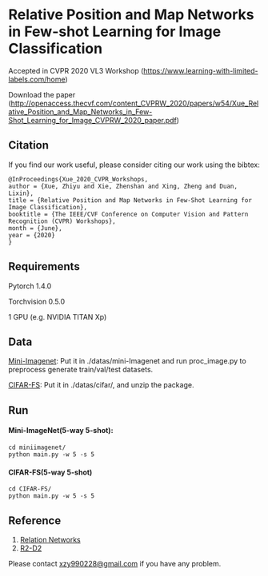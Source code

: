 # Relative Position and Map Networks in Few-shot Learning for Image Classification
Accepted in CVPR 2020 VL3 Workshop (https://www.learning-with-limited-labels.com/home)

Download the paper (http://openaccess.thecvf.com/content_CVPRW_2020/papers/w54/Xue_Relative_Position_and_Map_Networks_in_Few-Shot_Learning_for_Image_CVPRW_2020_paper.pdf)
## Citation
If you find our work useful, please consider citing our work using the bibtex:

```
@InProceedings{Xue_2020_CVPR_Workshops,
author = {Xue, Zhiyu and Xie, Zhenshan and Xing, Zheng and Duan, Lixin},
title = {Relative Position and Map Networks in Few-Shot Learning for Image Classification},
booktitle = {The IEEE/CVF Conference on Computer Vision and Pattern Recognition (CVPR) Workshops},
month = {June},
year = {2020}
}
```
## Requirements
Pytorch 1.4.0

Torchvision 0.5.0

1 GPU (e.g. NVIDIA TITAN Xp)


## Data
[Mini-Imagenet](https://drive.google.com/open?id=0B3Irx3uQNoBMQ1FlNXJsZUdYWEE): Put it in ./datas/mini-Imagenet and run proc_image.py to preprocess generate train/val/test datasets.

[CIFAR-FS](https://drive.google.com/file/d/1pTsCCMDj45kzFYgrnO67BWVbKs48Q3NI/view?usp=sharing): Put it in ./datas/cifar/, and unzip the package.

## Run
#### Mini-ImageNet(5-way 5-shot):
```
cd miniimagenet/
python main.py -w 5 -s 5
```
#### CIFAR-FS(5-way 5-shot)
```
cd CIFAR-FS/
python main.py -w 5 -s 5
```
## Reference
1. [Relation Networks](https://github.com/floodsung/LearningToCompare_FSL)
2. [R2-D2](https://github.com/bertinetto/r2d2)

Please contact xzy990228@gmail.com if you have any problem.
